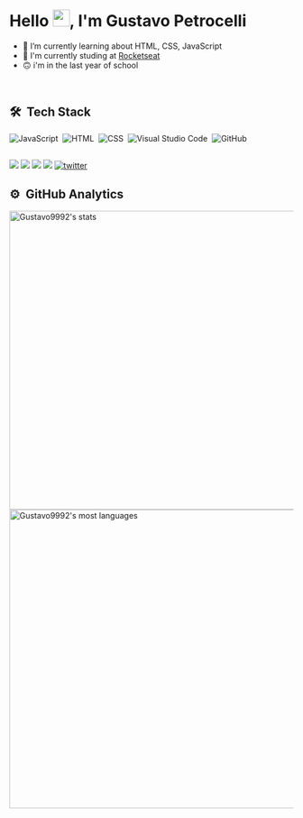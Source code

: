 <h1 align="left">Hello <img src="https://raw.githubusercontent.com/kaueMarques/kaueMarques/master/hi.gif" width="30px">, I'm Gustavo Petrocelli</h1>

- 🔭 I’m currently learning about HTML, CSS, JavaScript
- 📖 I'm currently studing at [Rocketseat](https://github.com/Rocketseat)
- 🙃 i'm in the last year of school

<br>

## 🛠 &nbsp;Tech Stack

![JavaScript](https://img.shields.io/badge/-JavaScript-05122A?style=flat&logo=javascript)&nbsp;
![HTML](https://img.shields.io/badge/-HTML-05122A?style=flat&logo=HTML5)&nbsp;
![CSS](https://img.shields.io/badge/-CSS-05122A?style=flat&logo=CSS3&logoColor=1572B6)&nbsp;
![Visual Studio Code](https://img.shields.io/badge/-Visual%20Studio%20Code-05122A?style=flat&logo=visual-studio-code&logoColor=007ACC)&nbsp;
![GitHub](https://img.shields.io/badge/-GitHub-05122A?style=flat&logo=github)&nbsp;

##

<div> 
  <a href="https://instagram.com/gupetrocelli" target="_blank"><img src="https://img.shields.io/badge/-Instagram-%23E4405F?style=for-the-badge&logo=instagram&logoColor=white" target="_blank"></a>
 	<a href="https://www.twitch.tv/NotFlyer" target="_blank"><img src="https://img.shields.io/badge/Twitch-9146FF?style=for-the-badge&logo=twitch&logoColor=white" target="_blank"></a>
  <a href = "mailto:contatogustavopetrocelli@gmail.com"><img src="https://img.shields.io/badge/-Gmail-%23333?style=for-the-badge&logo=gmail&logoColor=white" target="_blank"></a>
  <a href="https://www.linkedin.com/in/gustavo-petrocelli-19614b224/" target="_blank"><img src="https://img.shields.io/badge/-LinkedIn-%230077B5?style=for-the-badge&logo=linkedin&logoColor=white" target="_blank"></a>
  <a href="https://twitter.com/GuPetrocelli" target="_blank">
  <img src="https://img.shields.io/badge/Twitter-1DA1F2?style=for-the-badge&logo=twitter&logoColor=white" alt="twitter"/>  
  </a>
  
  ##
  
  ## ⚙️ &nbsp;GitHub Analytics

<p align="left">
<img width="530em" src="https://github-readme-stats.vercel.app/api?username=Gustavo9992&show_icons=true&theme=vision-friendly-dark" alt="Gustavo9992's stats"/>
<img width="530em" src="https://github-readme-stats.vercel.app/api/top-langs/?username=Gustavo9992&layout=compact&theme=vision-friendly-dark" alt="Gustavo9992's most languages"/>
</p>
